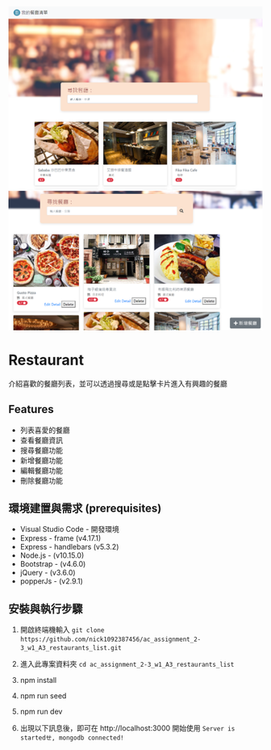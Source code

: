 ![image text](https://github.com/nick1092387456/ac_assignment_2-3_w1_A3_restaurants_list/blob/main/image.png?raw=true)
![image text](https://github.com/nick1092387456/ac_assignment_2-3_w1_A3_restaurants_list/blob/main/image2.png?raw=true)


# Restaurant
介紹喜歡的餐廳列表，並可以透過搜尋或是點擊卡片進入有興趣的餐廳

## Features

- 列表喜愛的餐廳
- 查看餐廳資訊
- 搜尋餐廳功能
- 新增餐廳功能
- 編輯餐廳功能
- 刪除餐廳功能

## 環境建置與需求 (prerequisites)

- Visual Studio Code - 開發環境
- Express - frame (v4.17.1)
- Express - handlebars (v5.3.2)
- Node.js - (v10.15.0)
- Bootstrap - (v4.6.0)
- jQuery - (v3.6.0)
- popperJs - (v2.9.1)

## 安裝與執行步驟

1. 開啟終端機輸入 `git clone https://github.com/nick1092387456/ac_assignment_2-3_w1_A3_restaurants_list.git`
   
2. 進入此專案資料夾 `cd ac_assignment_2-3_w1_A3_restaurants_list  `

3. npm install

4. npm run seed

4. npm run dev

5. 出現以下訊息後，即可在 http://localhost:3000 開始使用 `Server is startedㄝ, mongodb connected!`



